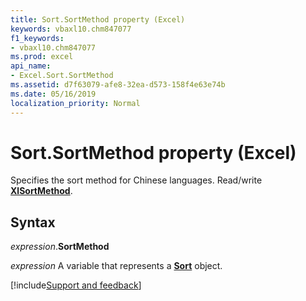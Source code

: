 ```yaml
---
title: Sort.SortMethod property (Excel)
keywords: vbaxl10.chm847077
f1_keywords:
- vbaxl10.chm847077
ms.prod: excel
api_name:
- Excel.Sort.SortMethod
ms.assetid: d7f63079-afe8-32ea-d573-158f4e63e74b
ms.date: 05/16/2019
localization_priority: Normal
---
```



# Sort.SortMethod property (Excel)

Specifies the sort method for Chinese languages. Read/write **[XlSortMethod](Excel.XlSortMethod.md)**.


## Syntax

_expression_.**SortMethod**

_expression_ A variable that represents a **[Sort](Excel.Sort.md)** object.



[!include[Support and feedback](~/includes/feedback-boilerplate.md)]